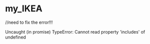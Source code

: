 # my_IKEA

//need to fix the error!!!

Uncaught (in promise) TypeError: Cannot read property 'includes' of undefined
